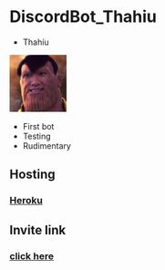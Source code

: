 # DiscordBot_Thahiu
- Thahíu
  
<img src="logo.png" width="100" height="100"/>

- First bot
- Testing
- Rudimentary

## Hosting
### [Heroku](https://heroku.com/)

## Invite link
### [click here](https://discord.com/oauth2/authorize?client_id=911855562361278565&permissions=8&scope=bot)
